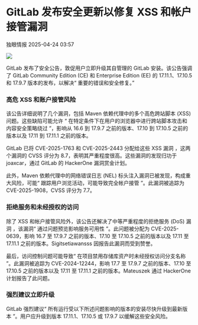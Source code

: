 #  GitLab 发布安全更新以修复 XSS 和帐户接管漏洞   
 独眼情报   2025-04-24 03:57  
  
![](https://mmbiz.qpic.cn/sz_mmbiz_png/KgxDGkACWnT3egkicMMibgbQzgrFsaWZ8X1n7poD171RvZMQPCd3V4IDFjK1aWiauTqxUtzbNjg9FHgUibgHX3DibKQ/640?wx_fmt=png&from=appmsg "")  
  
GitLab 发布了安全公告，敦促用户立即升级其自管理的 GitLab 安装。该公告强调了 GitLab Community Edition (CE) 和 Enterprise Edition (EE) 的 17.11.1、17.10.5 和 17.9.7 版本的发布，以解决“ 重要的错误和安全修复。”  
### 高危 XSS 和账户接管风险  
  
该公告详细说明了几个漏洞，包括 Maven 依赖代理中的多个高危跨站脚本 (XSS) 问题。这些缺陷可能允许 “ 在特定条件下在用户的浏览器中进行跨站脚本攻击和内容安全策略绕过 ”，影响从 16.6 到 17.9.7 之前的版本、17.10 到 17.10.5 之前的版本以及 17.11 到 17.11.1 之前的版本。  
  
GitLab 已将 CVE-2025-1763 和 CVE-2025-2443 分配给这些 XSS 漏洞 ，这两个漏洞的 CVSS 评分为 8.7，表明其严重程度很高。这些漏洞的发现归功于 joaxcar，通过 GitLab 的 HackerOne 漏洞赏金计划。  
  
此外，Maven 依赖代理中的网络错误日志 (NEL) 标头注入漏洞已被发现，构成重大风险，可能“ 跟踪用户浏览活动，可能导致完全帐户接管 ”。此漏洞被追踪为 CVE-2025-1908，CVSS 评分为 7.7。  
### 拒绝服务和未经授权的访问  
  
除了 XSS 和帐户接管风险外，该公告还解决了中等严重程度的拒绝服务 (DoS) 漏洞 ，该漏洞“ 通过问题预览影响服务可用性 ”。此问题被分配为 CVE-2025-0639，影响 16.7 至 17.9.7 之前的版本、17.10 至 17.10.5 之前的版本以及 17.11 至 17.11.1 之前的版本。Sigitsetiawansss 因报告此漏洞而受到赞誉。  
  
最后，访问控制问题可能导致“ 在项目禁用存储库资产时未经授权访问分支名称 ”。此漏洞被追踪为 CVE-2024-12244，影响 17.7 至 17.9.7 之前的版本、17.10 至 17.10.5 之前的版本以及 17.11 至 17.11.1 之前的版本。Mateuszek 通过 HackerOne 计划报告了此问题。  
### 强烈建议立即升级  
  
GitLab 强烈建议“ 所有运行受以下所述问题影响的版本的安装尽快升级到最新版本 ”。用户应升级到版本 17.11.1、17.10.5 或 17.9.7 以缓解这些安全风险。  
  
  
